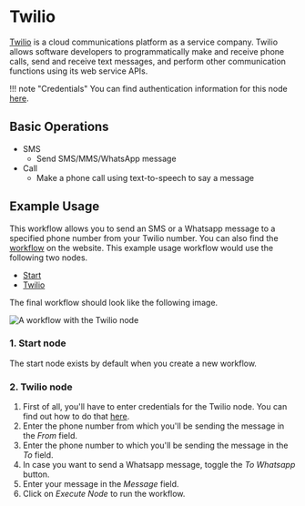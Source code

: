 # Twilio

[Twilio](https://www.twilio.com/) is a cloud communications platform as a service company. Twilio allows software developers to programmatically make and receive phone calls, send and receive text messages, and perform other communication functions using its web service APIs.

!!! note "Credentials"
    You can find authentication information for this node [here](/integrations/credentials/twilio/).


## Basic Operations

* SMS
    * Send SMS/MMS/WhatsApp message
* Call
    * Make a phone call using text-to-speech to say a message

## Example Usage

This workflow allows you to send an SMS or a Whatsapp message to a specified phone number from your Twilio number. You can also find the [workflow](https://n8n.io/workflows/401) on the website. This example usage workflow would use the following two nodes.
- [Start](/integrations/core-nodes/n8n-nodes-base.start/)
- [Twilio]()

The final workflow should look like the following image.

![A workflow with the Twilio node](/_images/integrations/nodes/twilio/workflow.png)

### 1. Start node

The start node exists by default when you create a new workflow.

### 2. Twilio node

1. First of all, you'll have to enter credentials for the Twilio node. You can find out how to do that [here](/integrations/credentials/twilio/).
2. Enter the phone number from which you'll be sending the message in the *From* field.
3. Enter the phone number to which you'll be sending the message in the *To* field.
4. In case you want to send a Whatsapp message, toggle the *To Whatsapp* button.
5. Enter your message in the *Message* field.
6. Click on *Execute Node* to run the workflow.





